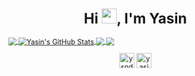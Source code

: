 <h1 align="center">Hi <img src="https://raw.githubusercontent.com/MartinHeinz/MartinHeinz/master/wave.gif" width="30px">, I'm Yasin</h1>

<a href="https://github.com/ydemek/ydemek">
  <img align="center" src="https://github-readme-stats.vercel.app/api/top-langs/?username=ydemek&title_color=ffffff&text_color=c9cacc&icon_color=2bbc8a&bg_color=1d1f21" />
</a>
<a href="https://github.com/ydemek/ydemek">
  <img align="center" src="https://github-readme-stats.vercel.app/api?username=ydemek&show_icons=true&line_height=27&count_private=true&title_color=ffffff&text_color=c9cacc&icon_color=2bbc8a&bg_color=1d1f21" alt="Yasin's GitHub Stats" />
</a>

<a href="https://github.com/ydemek/DevConnector">
  <img align="center" src="https://github-readme-stats.vercel.app/api/pin/?username=ydemek&repo=DevConnector&title_color=ffffff&text_color=c9cacc&icon_color=2bbc8a&bg_color=1d1f21" />
</a>

<a href="https://github.com/ydemek/hayatevesigar">
  <img align="center" src="https://github-readme-stats.vercel.app/api/pin/?username=ydemek&repo=hayatevesigar&title_color=ffffff&text_color=c9cacc&icon_color=2bbc8a&bg_color=1d1f21" />
</a>

<p align="center">
<a href="https://twitter.com/ysndmk" target="blank"><img align="center" src="https://cdn.jsdelivr.net/npm/simple-icons@3.0.1/icons/twitter.svg" alt="ysndmk" height="30" width="30" /></a>
<a href="https://linkedin.com/in/yasin-demek" target="blank"><img align="center" src="https://cdn.jsdelivr.net/npm/simple-icons@3.0.1/icons/linkedin.svg" alt="yasin-demek" height="30" width="30" /></a>
</p>
